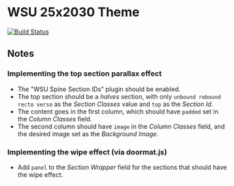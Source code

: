 # WSU 25x2030 Theme

[![Build Status](https://travis-ci.org/washingtonstateuniversity/WSU-25x2030-Theme.svg?branch=master)](https://travis-ci.org/washingtonstateuniversity/WSU-25x2030-Theme)

## Notes

### Implementing the top section parallax effect

* The "WSU Spine Section IDs" plugin should be enabled.
* The top section should be a _halves_ section, with only `unbound rebound recto verso` as the _Section Classes_ value and `top` as the _Section Id_.
* The content goes in the first column, which should have `padded` set in the _Column Classes_ field.
* The second column should have `image` in the _Column Classes_ field, and the desired image set as the _Background Image_.

### Implementing the wipe effect (via doormat.js)

* Add `panel` to the _Section Wrapper_ field for the sections that should have the wipe effect.
